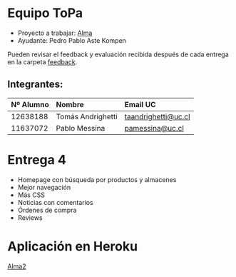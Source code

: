 # Equipo ToPa

* Proyecto a trabajar: [Alma](https://github.com/IIC2513-2015-2/syllabus/blob/master/proyecto/alternativas/Alma.md)
* Ayudante: Pedro Pablo Aste Kompen

Pueden revisar el feedback y evaluación recibida después de cada entrega en la carpeta [feedback](feedback).

## Integrantes:

| Nº Alumno    | Nombre              | Email UC            |
|:-------------|:--------------------|:--------------------|
| 12638188     | Tomás Andrighetti   | taandrighetti@uc.cl |
| 11637072   | Pablo Messina       | pamessina@uc.cl        |

# Entrega 4

- Homepage con búsqueda por productos y almacenes
- Mejor navegación
- Más CSS
- Noticias con comentarios
- Órdenes de compra
- Reviews

# Aplicación en Heroku
[Alma2](alma2.herokuapp.com)
